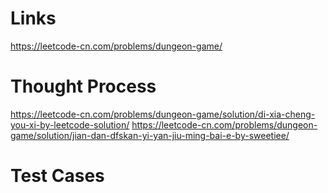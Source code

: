 # Links
https://leetcode-cn.com/problems/dungeon-game/

# Thought Process
https://leetcode-cn.com/problems/dungeon-game/solution/di-xia-cheng-you-xi-by-leetcode-solution/
https://leetcode-cn.com/problems/dungeon-game/solution/jian-dan-dfskan-yi-yan-jiu-ming-bai-e-by-sweetiee/

# Test Cases


